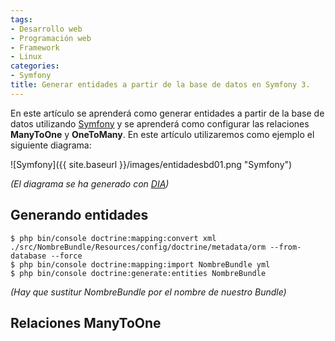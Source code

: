 ```yaml
---
tags:
- Desarrollo web
- Programación web
- Framework
- Linux
categories:
- Symfony
title: Generar entidades a partir de la base de datos en Symfony 3.
---
```

En este artículo se aprenderá como generar entidades a partir de la base de datos utilizando [Symfony](http://symfony.com/) y se aprenderá como configurar las relaciones **ManyToOne** y **OneToMany**. En este artículo utilizaremos como ejemplo el siguiente diagrama:

![Symfony]({{ site.baseurl }}/images/entidadesbd01.png "Symfony")

*(El diagrama se ha generado con [DIA](http://dia-installer.de/index.html.es))*

## Generando entidades

```shell
$ php bin/console doctrine:mapping:convert xml ./src/NombreBundle/Resources/config/doctrine/metadata/orm --from-database --force
$ php bin/console doctrine:mapping:import NombreBundle yml
$ php bin/console doctrine:generate:entities NombreBundle
```
*(Hay que sustitur NombreBundle por el nombre de nuestro Bundle)*

## Relaciones ManyToOne
